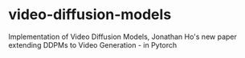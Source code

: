 # video-diffusion-models
Implementation of Video Diffusion Models, Jonathan Ho's new paper extending DDPMs to Video Generation - in Pytorch
